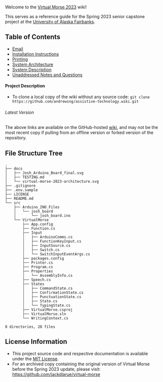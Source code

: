 Welcome to the [Virtual Morse 2023](https://github.com/andrewsng/assistive-technology/blob/main/README.md) wiki! 

This serves as a reference guide for the Spring 2023 senior capstone project at the [University of Alaska Fairbanks](https://www.cs.uaf.edu/).

## Table of Contents

* [Email](docs/Email)
* [Installation Instructions](docs/Installation-Instructions)
* [Printing](docs/Printing)
* [System Architecture](docs/System-Architecture)
* [System Description](docs/System-Description)
* [Unaddressed Notes and Questions](docs/Unaddressed-Notes-and-Questions)

#### Project Description
- To clone a local copy of the wiki without any source code: `git clone https://github.com/andrewsng/assistive-technology.wiki.git`

###### Latest Version
The above links are available on the GitHub-hosted [wiki](https://github.com/andrewsng/assistive-technology/wiki), and may not be the most recent copy if pulling from an offline version or forked version of the repository.

## File Structure Tree

```
.
├── docs
│   ├── Josh_Arduino_Board_final.svg
│   ├── TESTING.md
│   └── virtual-morse-2023-architecture.svg
├── .gitignore
├── .env.sample
├── LICENSE
├── README.md
└── src
    ├── Arduino_INO_Files
    │   └── josh_board
    │       └── josh_board.ino
    └── VirtualMorse
        ├── App.config
        ├── Function.cs
        ├── Input
        │   ├── ArduinoComms.cs
        │   ├── FunctionKeyInput.cs
        │   ├── InputSource.cs
        │   ├── Switch.cs
        │   └── SwitchInputEventArgs.cs
        ├── packages.config
        ├── Printer.cs
        ├── Program.cs
        ├── Properties
        │   └── AssemblyInfo.cs
        ├── Speech.cs
        ├── States
        │   ├── CommandState.cs
        │   ├── ConfirmationState.cs
        │   ├── PunctuationState.cs
        │   ├── State.cs
        │   └── TypingState.cs
        ├── VirtualMorse.csproj
        ├── VirtualMorse.sln
        └── WritingContext.cs

8 directories, 28 files
```

## License Information
- This project source code and respective documentation is available under the [MIT License](https://github.com/andrewsng/assistive-technology/blob/main/LICENSE).
- For an archived copy containing the original version of Virtual Morse before the Spring 2023 update, please visit: https://github.com/jackdlarue/virtual-morse

